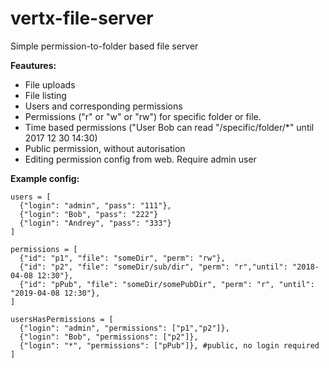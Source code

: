 # vertx-file-server
Simple permission-to-folder based file server

**Feautures:**
* File uploads
* File listing
* Users and corresponding permissions
* Permissions ("r" or "w" or "rw") for specific folder or file.
* Time based permissions ("User Bob can read "/specific/folder/*" until 2017 12 30 14:30)
* Public permission, without autorisation
* Editing permission config from web. Require admin user

**Example config:**

```
users = [
  {"login": "admin", "pass": "111"},
  {"login": "Bob", "pass": "222"}
  {"login": "Andrey", "pass": "333"}
]

permissions = [
  {"id": "p1", "file": "someDir", "perm": "rw"},
  {"id": "p2", "file": "someDir/sub/dir", "perm": "r","until": "2018-04-08 12:30"},
  {"id": "pPub", "file": "someDir/somePubDir", "perm": "r", "until": "2019-04-08 12:30"},
]

usersHasPermissions = [
  {"login": "admin", "permissions": ["p1","p2"]},
  {"login": "Bob", "permissions": ["p2"]},
  {"login": "*", "permissions": ["pPub"]}, #public, no login required
]
```
